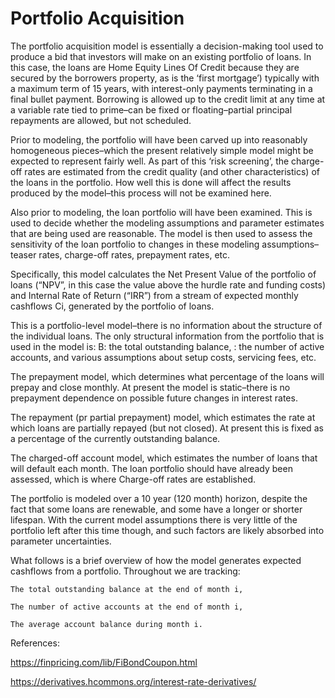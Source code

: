 # Portfolio Acquisition

The portfolio acquisition model is essentially a decision-making tool used to produce a bid that investors will make on an existing portfolio of loans. In this case, the loans are Home Equity Lines Of Credit because they are secured by the borrowers property, as is the ‘first mortgage’) typically with a maximum term of 15 years, with interest-only payments terminating in a final bullet payment. Borrowing is allowed up to the credit limit at any time at a variable rate tied to prime–can be fixed or floating–partial principal repayments are allowed, but not scheduled.

Prior to modeling, the portfolio will have been carved up into reasonably homogeneous pieces–which the present relatively simple model might be expected to represent fairly well. As part of this ‘risk screening’, the charge-off rates are estimated from the credit quality (and other characteristics) of the loans in the portfolio. How well this is done will affect the results produced by the model–this process will not be examined here.

Also prior to modeling, the loan portfolio will have been examined. This is used to decide whether the modeling assumptions and parameter estimates that are being used are reasonable. The model is then used to assess the sensitivity of the loan portfolio to changes in these modeling assumptions–teaser rates, charge-off rates, prepayment rates, etc.

Specifically, this model calculates the Net Present Value of the portfolio of loans (“NPV”, in this case the value above the hurdle rate and funding costs) and Internal Rate of Return (“IRR”) from a stream of expected monthly cashflows Ci, generated by the portfolio of loans.

This is a portfolio-level model–there is no information about the structure of the individual loans. The only structural information from the portfolio that is used in the model is: B: the total outstanding balance, : the number of active accounts, and various assumptions about setup costs, servicing fees, etc.

The prepayment model, which determines what percentage of the loans will prepay and close monthly. At present the model is static–there is no prepayment dependence on possible future changes in interest rates.

The repayment (pr partial prepayment) model, which estimates the rate at which loans are partially repayed (but not closed). At present this is fixed as a percentage of the currently outstanding balance.

The charged-off account model, which estimates the number of loans that will default each month. The loan portfolio should have already been assessed, which is where Charge-off rates are established.

The portfolio is modeled over a 10 year (120 month) horizon, despite the fact that some loans are renewable, and some have a longer or shorter lifespan. With the current model assumptions there is very little of the portfolio left after this time though, and such factors are likely absorbed into parameter uncertainties.

What follows is a brief overview of how the model generates expected cashflows from a portfolio. Throughout we are tracking:

	The total outstanding balance at the end of month i,
  
	The number of active accounts at the end of month i,
  
	The average account balance during month i.

References:

https://finpricing.com/lib/FiBondCoupon.html

https://derivatives.hcommons.org/interest-rate-derivatives/
